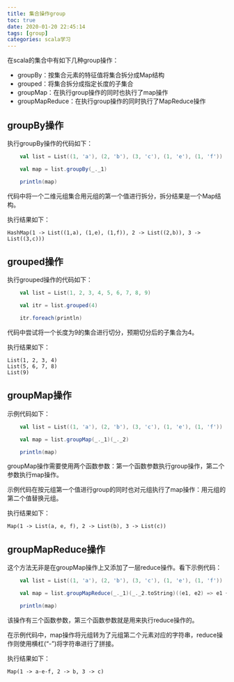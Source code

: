 ```yaml
---
title: 集合操作group
toc: true
date: 2020-01-20 22:45:14
tags: [group]
categories: scala学习
---
```


在scala的集合中有如下几种group操作：

* groupBy：按集合元素的特征值将集合拆分成Map结构
* grouped：将集合拆分成指定长度的子集合
* groupMap：在执行group操作的同时也执行了map操作
* groupMapReduce：在执行group操作的同时执行了MapReduce操作

## groupBy操作

执行groupBy操作的代码如下：

```scala
	val list = List((1, 'a'), (2, 'b'), (3, 'c'), (1, 'e'), (1, 'f'))

	val map = list.groupBy(_._1)

	println(map)
```

代码中将一个二维元组集合用元组的第一个值进行拆分，拆分结果是一个Map结构。

执行结果如下：

```text
HashMap(1 -> List((1,a), (1,e), (1,f)), 2 -> List((2,b)), 3 -> List((3,c)))
```

## grouped操作

执行grouped操作的代码如下：

```scala
	val list = List(1, 2, 3, 4, 5, 6, 7, 8, 9)

	val itr = list.grouped(4)

	itr.foreach(println)
```

代码中尝试将一个长度为9的集合进行切分，预期切分后的子集合为4。

执行结果如下：

```text
List(1, 2, 3, 4)
List(5, 6, 7, 8)
List(9)
```

## groupMap操作

示例代码如下：

```scala
	val list = List((1, 'a'), (2, 'b'), (3, 'c'), (1, 'e'), (1, 'f'))

	val map = list.groupMap(_._1)(_._2)

	println(map)
```

groupMap操作需要使用两个函数参数：第一个函数参数执行group操作，第二个参数执行map操作。

示例代码在按元组第一个值进行group的同时也对元组执行了map操作：用元组的第二个值替换元组。

执行结果如下：

```text
Map(1 -> List(a, e, f), 2 -> List(b), 3 -> List(c))
```

## groupMapReduce操作

这个方法无非是在groupMap操作上又添加了一层reduce操作。看下示例代码：

```scala
	val list = List((1, 'a'), (2, 'b'), (3, 'c'), (1, 'e'), (1, 'f'))

	val map = list.groupMapReduce(_._1)(_._2.toString)((e1, e2) => e1 + "-" + e2)

	println(map)
```

该操作有三个函数参数，第三个函数参数就是用来执行reduce操作的。

在示例代码中，map操作将元组转为了元组第二个元素对应的字符串，reduce操作则使用横杠(“-”)将字符串进行了拼接。

执行结果如下：

```text
Map(1 -> a-e-f, 2 -> b, 3 -> c)
```

